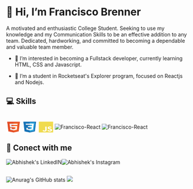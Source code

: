 <h1>👋 Hi, I’m Francisco Brenner</h1>
  
  A motivated and enthusiastic College Student.
Seeking to use my knowledge and my Communication Skills to be an effective
addition to any team. Dedicated, hardworking, and committed to becoming a
dependable and valuable team member. 

- 👀 I’m interested in becoming a Fullstack developer, currently learning HTML, CSS and Javascript.

- 🌱 I’m a student in Rocketseat's Explorer program, focused on Reactjs and Nodejs.


## 💻 Skills

<div style="display: inline_block"><br>
  
  <img align="center" alt="Francisco-HTML" height="30" width="40" src="https://raw.githubusercontent.com/devicons/devicon/master/icons/html5/html5-original.svg">
  <img align="center" alt="Francisco-CSS" height="30" width="40" src="https://raw.githubusercontent.com/devicons/devicon/master/icons/css3/css3-original.svg">
  <img align="center" alt="Francisco-Js" height="30" width="40" src="https://raw.githubusercontent.com/devicons/devicon/master/icons/javascript/javascript-plain.svg">
  <!--<img align="center" alt="Francisco-Git" height="30" width="40" src="https://github.com/devicons/devicon/blob/master/icons/git/git-original.svg">-->
  <img align="center" alt="Francisco-React" height="30" width="40" src="https://cdn.jsdelivr.net/gh/devicons/devicon/icons/react/react-original.svg">
  <img align="center" alt="Francisco-React" height="30" width="40" src="https://cdn.jsdelivr.net/gh/devicons/devicon/icons/nodejs/nodejs-original.svg" >

</div>


## 📌 Conect with me

<div>
  
 <a href="https://www.linkedin.com/in/francisco-brenner-44a507b2/">
  <img align="left" alt="Abhishek's LinkedIN" src="https://img.shields.io/badge/LinkedIn-0077B5?style=for-the-badge&logo=linkedin&logoColor=white" />
</a>
  <a href="https://www.instagram.com/franciscobrenner/">
  <img align="left" alt="Abhishek's Instagram" border-radius:3px; src="https://img.shields.io/badge/Instagram-E4405F?style=for-the-badge&logo=instagram&logoColor=white" />
</a>
  
</div>

<br />

##

  
  
    
  
</a>


![Anurag's GitHub stats](https://github-readme-stats.vercel.app/api?username=franciscobrenner&show_icons=true&theme=dracula)
<a href="https://github.com/franciscobrenner">
  <img height="148em" src="https://github-readme-stats.vercel.app/api/top-langs/?username=franciscobrenner&layout=compact&langs_count=9&theme=dracula"/>
<!--![Snake animation](https://github.com/franciscobrenner/franciscobrenner/blob/output/github-contribution-grid-snake.svg)-->
<!---![Aakash's Language stats](https://github-readme-stats-eight-theta.vercel.app/api/top-langs/?username=franciscobrenner&layout=compact&langs_count=8&hide_border=true)--->

<!---
franciscobrenner/franciscobrenner is a ✨ special ✨ repository because its `README.md` (this file) appears on your GitHub profile.
You can click the Preview link to take a look at your changes.
--->
